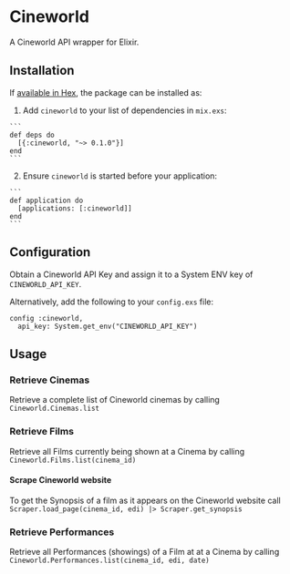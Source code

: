# Cineworld

A Cineworld API wrapper for Elixir.

## Installation

If [available in Hex](https://hex.pm/docs/publish), the package can be installed as:

  1. Add `cineworld` to your list of dependencies in `mix.exs`:

    ```
    def deps do
      [{:cineworld, "~> 0.1.0"}]
    end
    ```

  2. Ensure `cineworld` is started before your application:

    ```
    def application do
      [applications: [:cineworld]]
    end
    ```

## Configuration

Obtain a Cineworld API Key and assign it to a System ENV key of `CINEWORLD_API_KEY`.

Alternatively, add the following to your `config.exs` file:

```
config :cineworld,
  api_key: System.get_env("CINEWORLD_API_KEY")
```

## Usage

### Retrieve Cinemas

Retrieve a complete list of Cineworld cinemas by calling `Cineworld.Cinemas.list`

### Retrieve Films

Retrieve all Films currently being shown at a Cinema by calling `Cineworld.Films.list(cinema_id)`

#### Scrape Cineworld website

To get the Synopsis of a film as it appears on the Cineworld website call `Scraper.load_page(cinema_id, edi) |> Scraper.get_synopsis`

### Retrieve Performances

Retrieve all Performances (showings) of a Film at at a Cinema by calling `Cineworld.Performances.list(cinema_id, edi, date)`
